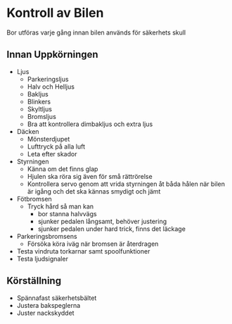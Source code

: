 # Kontroll av Bilen

Bor utföras varje gång innan bilen används för säkerhets skull

## Innan Uppkörningen

* Ljus
  * Parkeringsljus
  * Halv och Helljus
  * Bakljus
  * Blinkers
  * Skyltljus
  * Bromsljus
  * Bra att kontrollera dimbakljus och extra ljus
* Däcken 
  * Mönsterdjupet
  * Lufttryck på alla luft
  * Leta efter skador
* Styrningen
  * Känna om det finns glap
  * Hjulen ska röra sig även för små rättrörelse
  * Kontrollera servo genom att vrida styrningen åt båda hålen när bilen är igång och det ska kännas smydigt och jämt
* Fötbromsen
  * Tryck hård så man kan
    * bor stanna halvvägs
    * sjunker pedalen långsamt, behöver justering
    * sjunker pedalen under hard trick, finns det läckage
* Parkeringsbromsens
  * Försöka köra iväg när bromsen är återdragen
* Testa vindruta torkarnar samt spoolfunktioner
* Testa ljudsignaler

## Körställning

* Spännafast säkerhetsbältet
* Justera bakspeglerna
* Juster nackskyddet 
